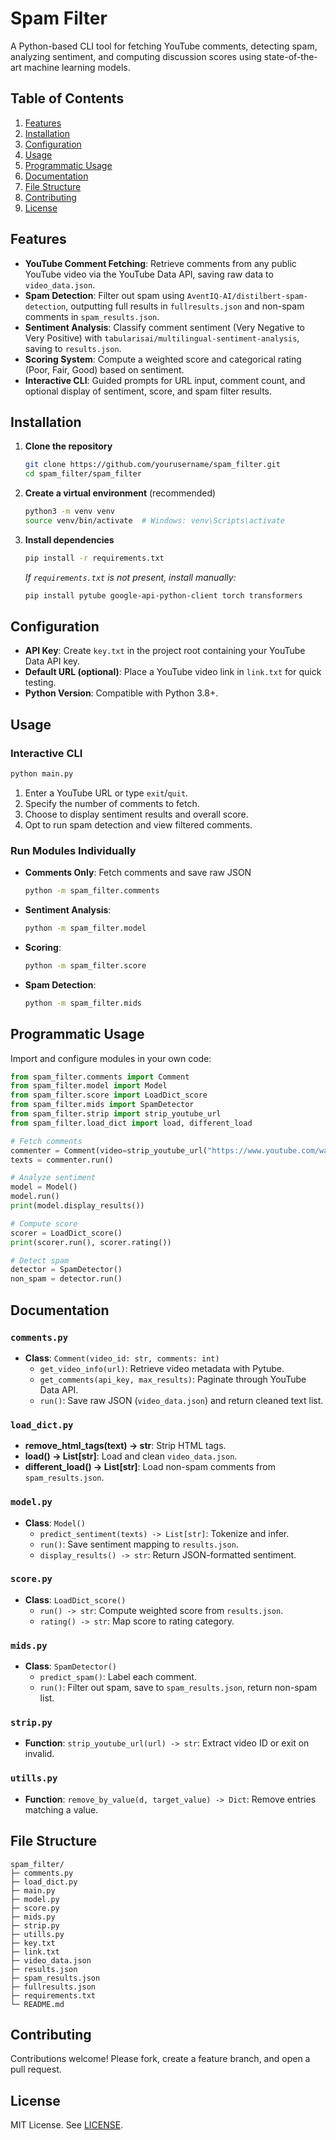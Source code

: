 # Spam Filter

A Python-based CLI tool for fetching YouTube comments, detecting spam, analyzing sentiment, and computing discussion scores using state-of-the-art machine learning models.

## Table of Contents
1. [Features](#features)
2. [Installation](#installation)
3. [Configuration](#configuration)
4. [Usage](#usage)
5. [Programmatic Usage](#programmatic-usage)
6. [Documentation](#documentation)
7. [File Structure](#file-structure)
8. [Contributing](#contributing)
9. [License](#license)

## Features
- **YouTube Comment Fetching**: Retrieve comments from any public YouTube video via the YouTube Data API, saving raw data to `video_data.json`.
- **Spam Detection**: Filter out spam using `AventIQ-AI/distilbert-spam-detection`, outputting full results in `fullresults.json` and non-spam comments in `spam_results.json`.
- **Sentiment Analysis**: Classify comment sentiment (Very Negative to Very Positive) with `tabularisai/multilingual-sentiment-analysis`, saving to `results.json`.
- **Scoring System**: Compute a weighted score and categorical rating (Poor, Fair, Good) based on sentiment.
- **Interactive CLI**: Guided prompts for URL input, comment count, and optional display of sentiment, score, and spam filter results.

## Installation
1. **Clone the repository**
   ```bash
   git clone https://github.com/yourusername/spam_filter.git
   cd spam_filter/spam_filter
   ```
2. **Create a virtual environment** (recommended)
   ```bash
   python3 -m venv venv
   source venv/bin/activate  # Windows: venv\Scripts\activate
   ```
3. **Install dependencies**
   ```bash
   pip install -r requirements.txt
   ```
   *If `requirements.txt` is not present, install manually:*
   ```bash
   pip install pytube google-api-python-client torch transformers
   ```

## Configuration
- **API Key**: Create `key.txt` in the project root containing your YouTube Data API key.
- **Default URL (optional)**: Place a YouTube video link in `link.txt` for quick testing.
- **Python Version**: Compatible with Python 3.8+.

## Usage
### Interactive CLI
```bash
python main.py
```
1. Enter a YouTube URL or type `exit`/`quit`.
2. Specify the number of comments to fetch.
3. Choose to display sentiment results and overall score.
4. Opt to run spam detection and view filtered comments.

### Run Modules Individually
- **Comments Only**: Fetch comments and save raw JSON
  ```bash
  python -m spam_filter.comments
  ```
- **Sentiment Analysis**:
  ```bash
  python -m spam_filter.model
  ```
- **Scoring**:
  ```bash
  python -m spam_filter.score
  ```
- **Spam Detection**:
  ```bash
  python -m spam_filter.mids
  ```

## Programmatic Usage
Import and configure modules in your own code:

```python
from spam_filter.comments import Comment
from spam_filter.model import Model
from spam_filter.score import LoadDict_score
from spam_filter.mids import SpamDetector
from spam_filter.strip import strip_youtube_url
from spam_filter.load_dict import load, different_load

# Fetch comments
commenter = Comment(video=strip_youtube_url("https://www.youtube.com/watch?v=..."), comments=100)
texts = commenter.run()

# Analyze sentiment
model = Model()
model.run()
print(model.display_results())

# Compute score
scorer = LoadDict_score()
print(scorer.run(), scorer.rating())

# Detect spam
detector = SpamDetector()
non_spam = detector.run()
```

## Documentation
### `comments.py`
- **Class**: `Comment(video_id: str, comments: int)`
  - `get_video_info(url)`: Retrieve video metadata with Pytube.
  - `get_comments(api_key, max_results)`: Paginate through YouTube Data API.
  - `run()`: Save raw JSON (`video_data.json`) and return cleaned text list.

### `load_dict.py`
- **remove_html_tags(text) -> str**: Strip HTML tags.
- **load() -> List[str]**: Load and clean `video_data.json`.
- **different_load() -> List[str]**: Load non-spam comments from `spam_results.json`.

### `model.py`
- **Class**: `Model()`
  - `predict_sentiment(texts) -> List[str]`: Tokenize and infer.
  - `run()`: Save sentiment mapping to `results.json`.
  - `display_results() -> str`: Return JSON-formatted sentiment.

### `score.py`
- **Class**: `LoadDict_score()`
  - `run() -> str`: Compute weighted score from `results.json`.
  - `rating() -> str`: Map score to rating category.

### `mids.py`
- **Class**: `SpamDetector()`
  - `predict_spam()`: Label each comment.
  - `run()`: Filter out spam, save to `spam_results.json`, return non-spam list.

### `strip.py`
- **Function**: `strip_youtube_url(url) -> str`: Extract video ID or exit on invalid.

### `utills.py`
- **Function**: `remove_by_value(d, target_value) -> Dict`: Remove entries matching a value.

## File Structure
```plaintext
spam_filter/
├─ comments.py
├─ load_dict.py
├─ main.py
├─ model.py
├─ score.py
├─ mids.py
├─ strip.py
├─ utills.py
├─ key.txt
├─ link.txt
├─ video_data.json
├─ results.json
├─ spam_results.json
├─ fullresults.json
├─ requirements.txt
└─ README.md
```

## Contributing
Contributions welcome! Please fork, create a feature branch, and open a pull request.

## License
MIT License. See [LICENSE](LICENSE).

